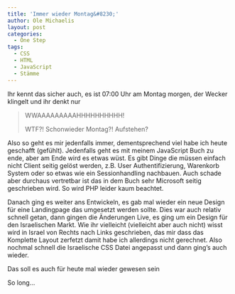 ```yaml
---
title: 'Immer wieder Montag&#8230;'
author: Ole Michaelis
layout: post
categories:
  - One Step
tags:
  - CSS
  - HTML
  - JavaScript
  - Stämme
---
```


Ihr kennt das sicher auch, es ist 07:00 Uhr am Montag morgen, der Wecker klingelt und ihr denkt nur

> WWAAAAAAAAAHHHHHHHHHH!
>
> WTF?! Schonwieder Montag?! Aufstehen?

Also so geht es mir jedenfalls immer, dementsprechend viel habe ich heute geschafft (gefühlt). Jedenfalls geht es mit meinem JavaScript Buch zu ende, aber am Ende wird es etwas wüst. Es gibt Dinge die müssen einfach nicht Client seitig gelöst werden, z.B. User Authentifizierung, Warenkorb System oder so etwas wie ein Sessionhandling nachbauen. Auch schade aber durchaus vertretbar ist das in dem Buch sehr Microsoft seitig geschrieben wird. So wird PHP leider kaum beachtet.

Danach ging es weiter ans Entwickeln, es gab mal wieder ein neue Design für eine Landingpage das umgesetzt werden sollte. Dies war auch relativ schnell getan, dann gingen die Änderungen Live, es ging um ein Design für den Israelischen Markt. Wie ihr vielleicht (vielleicht aber auch nicht) wisst wird in Israel von Rechts nach Links geschrieben, das mir dass das Komplette Layout zerfetzt damit habe ich allerdings nicht gerechnet. Also nochmal schnell die Israelische CSS Datei angepasst und dann ging’s auch wieder.

Das soll es auch für heute mal wieder gewesen sein

So long…

